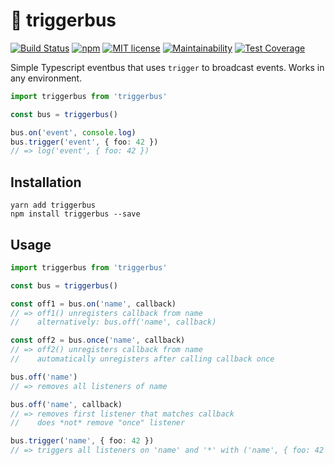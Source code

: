 # 🚌 triggerbus

[![Build Status](https://travis-ci.com/SleeplessByte/triggerbus.svg?branch=master)](https://travis-ci.com/SleeplessByte/triggerbus)
[![npm](https://img.shields.io/npm/v/triggerbus.svg)](https://www.npmjs.com/package/triggerbus)
[![MIT license](http://img.shields.io/badge/license-MIT-brightgreen.svg)](http://opensource.org/licenses/MIT)
[![Maintainability](https://api.codeclimate.com/v1/badges/26915d951dcc26ca4fe1/maintainability)](https://codeclimate.com/github/SleeplessByte/triggerbus/maintainability) [![Test Coverage](https://api.codeclimate.com/v1/badges/26915d951dcc26ca4fe1/test_coverage)](https://codeclimate.com/github/SleeplessByte/triggerbus/test_coverage)

Simple Typescript eventbus that uses `trigger` to broadcast events. Works in any environment.

```typescript
import triggerbus from 'triggerbus'

const bus = triggerbus()

bus.on('event', console.log)
bus.trigger('event', { foo: 42 })
// => log('event', { foo: 42 })
```

## Installation

```
yarn add triggerbus
npm install triggerbus --save
```

## Usage

```TypeScript
import triggerbus from 'triggerbus'

const bus = triggerbus()

const off1 = bus.on('name', callback)
// => off1() unregisters callback from name
//    alternatively: bus.off('name', callback)

const off2 = bus.once('name', callback)
// => off2() unregisters callback from name
//    automatically unregisters after calling callback once

bus.off('name')
// => removes all listeners of name

bus.off('name', callback)
// => removes first listener that matches callback
//    does *not* remove "once" listener

bus.trigger('name', { foo: 42 })
// => triggers all listeners on 'name' and '*' with ('name', { foo: 42 })
```
